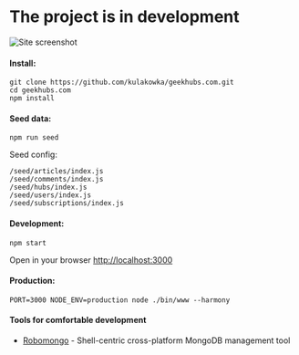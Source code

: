 # The project is in development

![Site screenshot](https://habrastorage.org/files/a78/b66/10d/a78b6610d33748c5ae256bfc7cfc5061.png)

#### Install:

```
git clone https://github.com/kulakowka/geekhubs.com.git
cd geekhubs.com
npm install 
```

#### Seed data:

```
npm run seed
```

Seed config: 

```
/seed/articles/index.js
/seed/comments/index.js
/seed/hubs/index.js
/seed/users/index.js
/seed/subscriptions/index.js
```

#### Development:

```
npm start
```

Open in your browser [http://localhost:3000](http://localhost:3000)

#### Production:

```
PORT=3000 NODE_ENV=production node ./bin/www --harmony
```

#### Tools for comfortable development
- [Robomongo](robomongo.org) - Shell-centric cross-platform MongoDB management tool

